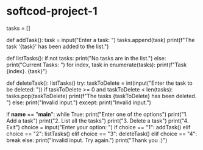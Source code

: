 # softcod-project-1
tasks = []


def addTask():
  task = input("Enter a task: ")
  tasks.append(task)
  print(f"The task '{task}' has been added to the list.")
  
def listTasks():
  if not tasks:
    print("No tasks are in the list.")
  else:
    print("Current Tasks: ")
    for index, task in enumerate(tasks):
      print(f"Task {index}. {task}")
      
def deleteTask():
  listTasks()
  try:
    taskToDelete = int(input("Enter the task to be deleted: "))
    if taskToDelete >= 0 and taskToDelete < len(tasks):
      tasks.pop(taskToDelete)
      print(f"The tasks {taskToDelete} has been deleted. ")
    else:
      print("Invalid input.")
  except:
    print("Invalid input.")
    
if __name__ == "__main__":
  while True:
    print("Enter one of the options")
    print("1. Add a task")
    print("2. List all the tasks")
    print("3. Delete a task")
    print("4. Exit")
    choice = input("Enter your option: ")
    if choice == "1":
      addTask()
    elif choice == "2":
      listTasks()
    elif choice == "3":
      deleteTask()
    elif choice == "4":
      break
    else:
      print("Invalid input. Try again.")
print("Thank you :)")    
    
